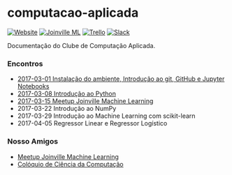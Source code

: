 # computacao-aplicada

[![Website](https://img.shields.io/website-up-down-green-red/http/shields.io.svg)](http://www.fablabjoinville.com.br)
[![Joinville ML](https://img.shields.io/badge/joinville.ml-up-green.svg)](http://joinville.ml)
[![Trello](https://img.shields.io/badge/trello-tasks-blue.svg)](https://trello.com/b/HZts44Oi/tarefas)
[![Slack](https://img.shields.io/badge/slack-community-orange.svg)](https://fablabjoinville.herokuapp.com)

Documentação do Clube de Computação Aplicada.

### Encontros

* [2017-03-01 Instalação do ambiente, Introdução ao git, GitHub e Jupyter Notebooks](/2017-03-01-git-github-jupyter/)
* [2017-03-08 Introdução ao Python](/2017-03-08-introducao-python/)
* [2017-03-15 Meetup Joinville Machine Learning](https://www.meetup.com/pt-BR/Joinville-Machine-Learning/events/237742616/)
* 2017-03-22 Introdução ao NumPy
* 2017-03-29 Introdução ao Machine Learning com scikit-learn
* 2017-04-05 Regressor Linear e Regressor Logístico

### Nosso Amigos

* [Meetup Joinville Machine Learning](http://joinville.ml)
* [Colóquio de Ciência da Computação](https://www.facebook.com/coloquioscomputacao/)
